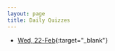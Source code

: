 ```yaml
---
layout: page
title: Daily Quizzes
---
```

<!--
* [Fri, 24-Feb](https://goo.gl/forms/2ZFTUHhVUuOoiJAE2){:target="_blank"}
-->

* [Wed, 22-Feb](https://goo.gl/forms/VIp3TjKvMf1FcFXs2){:target="_blank"}
